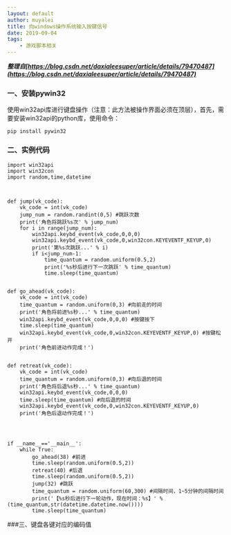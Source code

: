 ```yaml
---
layout: default
author: muyalei
title: 向windows操作系统输入按键信号
date: 2019-09-04
tags:
    - 游戏脚本相关
---
```



***整理自[https://blog.csdn.net/daxialeesuper/article/details/79470487](https://blog.csdn.net/daxialeesuper/article/details/79470487)***


### 一、安装pywin32
使用win32api库进行键盘操作（注意：此方法被操作界面必须在顶层），首先，需要安装win32api的python库，使用命令：
```
pip install pywin32
```

### 二、实例代码
```
import win32api
import win32con
import random,time,datetime



def jump(vk_code):
    vk_code = int(vk_code)
    jump_num = random.randint(0,5) #跳跃次数
    print('角色将跳跃%s次' % jump_num)
    for i in range(jump_num):
        win32api.keybd_event(vk_code,0,0,0)
        win32api.keybd_event(vk_code,0,win32con.KEYEVENTF_KEYUP,0)
        print('第%s次跳跃...' % i)
        if i<jump_num-1:
            time_quantum = random.uniform(0.5,2)
            print('%s秒后进行下一次跳跃' % time_quantum)
            time.sleep(time_quantum)


def go_ahead(vk_code):
    vk_code = int(vk_code)
    time_quantum = random.uniform(0,3) #向前走的时间
    print('角色将前进%s秒...' % time_quantum)
    win32api.keybd_event(vk_code,0,0,0) #按键按下
    time.sleep(time_quantum)
    win32api.keybd_event(vk_code,0,win32con.KEYEVENTF_KEYUP,0) #按键松开
    print('角色前进动作完成！')


def retreat(vk_code):
    vk_code = int(vk_code)
    time_quantum = random.uniform(0,3) #向后退的时间
    print('角色将后退%s秒...' % time_quantum)
    win32api.keybd_event(vk_code,0,0,0)
    time.sleep(time_quantum) #向后退的时间
    win32api.keybd_event(vk_code,0,win32con.KEYEVENTF_KEYUP,0)
    print('角色后退动作完成！')




if __name__=='__main__':
    while True:
        go_ahead(38) #前进
        time.sleep(random.uniform(0.5,2))
        retreat(40) #后退
        time.sleep(random.uniform(0.5,2))
        jump(32) #跳跃
        time_quantum = random.uniform(60,300) #间隔时间，1~5分钟的间隔时间
        print('【%s秒后进行下一轮动作，现在时间：%s】' % (time_quantum,str(datetime.datetime.now())))
        time.sleep(time_quantum)

```

###三、键盘各键对应的编码值
```

```












